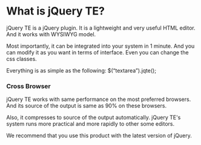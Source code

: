 # What is jQuery TE?
jQuery TE is a jQuery plugin. It is a lightweight and very useful HTML editor. And it works with WYSIWYG model.

Most importantly, it can be integrated into your system in 1 minute. And you can modify it as you want in terms of interface. Even you can change the css classes.

Everything is as simple as the following:
$(“textarea”).jqte();

### Cross Browser
jQuery TE works with same performance on the most preferred browsers. And its source of the output is same as 90% on these browsers.

Also, it compresses to source of the output automatically. jQuery TE's system runs more practical and more rapidly to other some editors.

We recommend that you use this product with the latest version of jQuery.